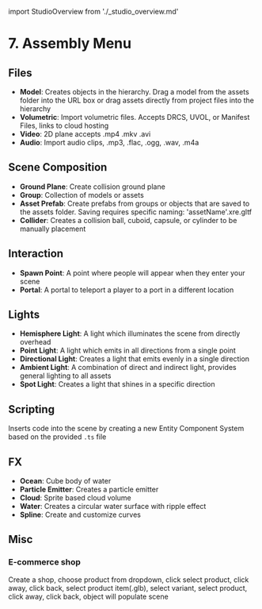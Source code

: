 import StudioOverview from './_studio_overview.md'

# 7. Assembly Menu
<StudioOverview />

## Files
- **Model**: Creates objects in the hierarchy. Drag a model from the assets folder into the URL box or drag assets directly from project files into the hierarchy
- **Volumetric**: Import volumetric files. Accepts DRCS, UVOL, or Manifest Files, links to cloud hosting
- **Video**: 2D plane accepts .mp4 .mkv .avi
- **Audio**: Import audio clips, .mp3, .flac, .ogg, .wav, .m4a

## Scene Composition
- **Ground Plane**: Create collision ground plane
- **Group**: Collection of models or assets
- **Asset Prefab**: Create prefabs from groups or objects that are saved to the assets folder. Saving requires specific naming: 'assetName'.xre.gltf
- **Collider**: Creates a collision ball, cuboid, capsule, or cylinder to be manually placement

## Interaction
- **Spawn Point**: A point where people will appear when they enter your scene
- **Portal**: A portal to teleport a player to a port in a different location

## Lights
- **Hemisphere Light**: A light which illuminates the scene from directly overhead
- **Point Light**: A light which emits in all directions from a single point
- **Directional Light**: Creates a light that emits evenly in a single direction
- **Ambient Light**: A combination of direct and indirect light, provides general lighting to all assets
- **Spot Light**: Creates a light that shines in a specific direction


## Scripting
Inserts code into the scene by creating a new Entity Component System based on the provided `.ts` file

## FX
- **Ocean**: Cube body of water
- **Particle Emitter**: Creates a particle emitter
- **Cloud**: Sprite based cloud volume
- **Water**: Creates a circular water surface with ripple effect
- **Spline**: Create and customize curves

## Misc
### E-commerce shop
Create a shop, choose product from dropdown, click select product, click away, click back, select product item(.glb), select variant, select product, click away, click back, object will populate scene
